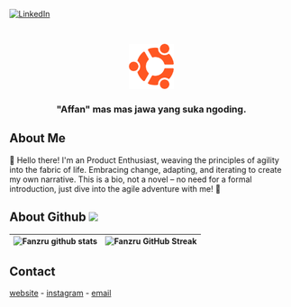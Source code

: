 
[![LinkedIn][linkedin-shield]][linkedin-url]

  
  

<!-- PROJECT LOGO -->

<br />

<p  align="center">

<a  href="https://github.com/fanzru">

<img  src="img/ubuntu.png"  alt="Logo"  width="80"  height="80">

</a>

  

<h3  align="center">"Affan" mas mas jawa yang suka ngoding.</h3>

</p>

  
  
  

<!-- ABOUT THE PROJECT -->

## About Me

  

👋 Hello there! I'm an Product Enthusiast, weaving the principles of agility into the fabric of life. Embracing change, adapting, and iterating to create my own narrative. This is a bio, not a novel – no need for a formal introduction, just dive into the agile adventure with me! 🚀

  


  
  

<!-- MARKDOWN LINKS & IMAGES -->

<!-- https://www.markdownguide.org/basic-syntax/#reference-style-links -->

[linkedin-shield]: https://img.shields.io/badge/-LinkedIn-black.svg?style=for-the-badge&logo=linkedin&colorB=555

[linkedin-url]: https://linkedin.com/in/fanzru
<h2> About Github <img src = "https://media2.giphy.com/media/QssGEmpkyEOhBCb7e1/giphy.gif?cid=ecf05e47a0n3gi1bfqntqmob8g9aid1oyj2wr3ds3mg700bl&rid=giphy.gif" width = 32px> </h2>


| ![Fanzru github stats](https://github-readme-stats.vercel.app/api?username=Fanzru&show_icons=true&theme=react-dark) | ![Fanzru GitHub Streak](https://github-readme-streak-stats.herokuapp.com/?user=Fanzru&theme=react-dark) |
| --- | --- |

## Contact

[website](https://fanzru.dev/) - [instagram](https://www.instagram.com/fattahilaaf_/) - [email](fattahilaaf080701@gmail.com)

